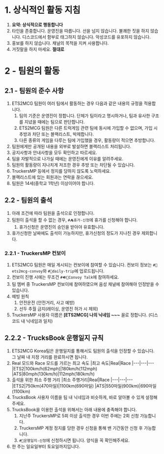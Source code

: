 # 1. 상식적인 활동 지침
1. **요약: 상식적으로 행동합니다**
1. 타인을 존중합니다. 운영진을 따릅니다. 선을 넘지 않습니다. 불쾌한 짓을 하지 않습니다. 디스코드에서 함부로 태그하지 않습니다. 악성코드를 유포하지 않습니다.
1. 홍보를 하지 않습니다. 채널의 목적을 지켜 사용합니다.
1. 거짓말을 하지 마세요. **절대로**

# 2 - 팀원의 활동

## 2.1 - 팀원의 준수 사항
1. ETS2MCG 팀원이 여러 팀에서 활동하는 경우 다음과 같은 내용의 규정을 적용합니다.
    1. 팀의 기준은 운영진이 정합니다. 단체가 팀이라고 명시하거나, 팀과 유사한 구조를 지녔을 때에는 팀으로 판단합니다.
    1. ETS2MCG 팀원은 다른 트럭게임 관련 팀에 동시에 가입할 수 없으며, 가입 시 추방과 차단 또는 블랙리스트, 박제합니다.
    1. 다른 종류의 게임을 다루는 팀에 가입했을 경우, 활동량이 적으면 추방합니다.
1. 팀원에게만 공개된 내용을 외부로 발설하면 블랙리스트 처리됩니다.
1. 공지사항과 안내사항을 모두 확인하고 따르세요.
1. 팀을 자발적으로 나가실 때에는 운영진에게 이유를 알려주세요.
1. 팀원의 활동량이 지나치게 저조한 경우 추방 또는 차단될 수 있습니다.
1. TruckersMP 등에서 정지를 당하지 않도록 노력하세요.
1. 블랙리스트에 있는 회원과는 연락을 끊으세요.
1. 팀원은 14세(중학교 1학년) 이상이어야 합니다.

## 2.2 - 팀원의 출석
1. 아래 조건에 따라 팀원을 출석으로 인정합니다.
1. 팀원이 출석을 할 수 없는 경우, `#⛺휴가-신청`에 휴가를 신청해야 합니다.
    1. 휴가신청은 운영진의 승인을 받아야 유효합니다.
1. 휴가신청한 날짜에도 출석이 가능하지만, 휴가신청의 정도가 지나친 경우 제외합니다.

### 2.2.1 - TruckersMP 컨보이
1. ETS2MCG 팀원은 매일 게시되는 컨보이에 참여할 수 있습니다. 컨보이 정보는 `#🚛ets2mcg-convoy`와 `#🚚daily-trip`에 업로드됩니다.
1. 컨보이 진행 시에는 무조건 `#🔊🚚Convoy Talk`에 참여하세요.
1. 팀 멤버 중 TruckersMP 컨보이에 참여하였으며 음성 채널에 참여해야 인정받을 수 있습니다.
1. 떼빙 원칙
    1. 안전운전 (안전거리, 사고 예방)
    1. 선두 추월 금지(레이싱, 운영진 허가 시 제외)
1. TruckersMP 사용자 이름은 **[ETS2MCG] 나의 닉네임 \~\~\~** 꼴로 정합니다. (디스코드 내 닉네임과 일치)

## 2.2.2 - TrucksBook 운행일지 규칙
1. ETS2MCG Korea팀은 운행일지를 통해서도 팀원의 출석을 인정할 수 있습니다. 그 날짜 내 지정 거리를 완료하시면 됩니다.
1. Real 모드와 Race 모드를 가르는 최고 속도
    |최고 속도|Real|Race
    |---|---|---
    |ETS2|100km/h(62mph)|180km/h(112mph)
    |ATS|80mph(130km/h)|112mph(180km/h)
1. 출석을 위한 최소 주행 거리
    |최소 주행거리|Real|Race
    |---|---|---
    |ETS2|750km(470마일)|1100km(690마일)
    |ATS|550마일(900km)|690마일(1100km)
1. TrucksBook 사용자 이름을 팀 내 닉네임과 비슷하게, 바로 알아볼 수 있게 설정해주세요.
1. TrucksBook을 이용한 출석을 위해서는 아래 내용에 충족해야 합니다.
    1. 지난주 TruckersMP로 5회 이상 출석한 경우 이번 주에는 2회 신청 가능합니다.
    1. TruckersMP 계정 정지를 당한 경우 신청을 통해 밴 기간동안 신청 후 가능합니다.
    1. `#🧭운행일지-신청`에 신청하시면 됩니다. 양식을 꼭 확인해주세요.
1.  한 주는 일요일부터 토요일까지입니다.
